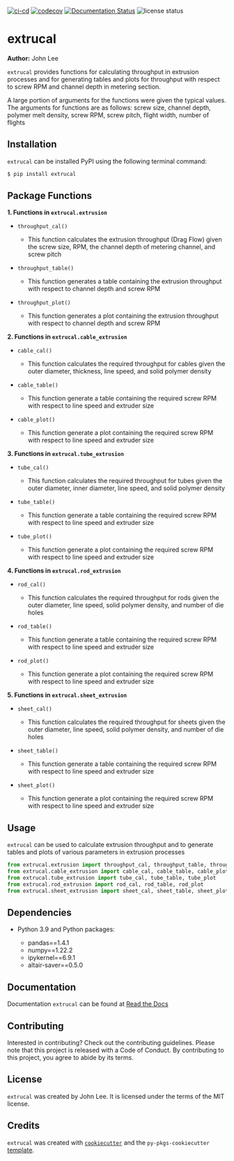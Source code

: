 [![ci-cd](https://github.com/johnwslee/extrucal/actions/workflows/ci-cd.yml/badge.svg)](https://github.com/johnwslee/extrucal/actions/workflows/ci-cd.yml)
[![codecov](https://codecov.io/gh/johnwslee/extrucal/branch/main/graph/badge.svg?token=YT37K0ESGF)](https://codecov.io/gh/johnwslee/extrucal)
[![Documentation Status](https://readthedocs.org/projects/extrucal/badge/?version=latest)](https://extrucal.readthedocs.io/en/latest/?badge=latest)
![license status](https://img.shields.io/github/license/johnwslee/extrucal)

# extrucal

**Author:** John Lee

`extrucal` provides functions for calculating throughput in extrusion processes and for generating tables and plots for throughput with respect to screw RPM and channel depth in metering section.

A large portion of arguments for the functions were given the typical values. The arguments for functions are as follows:
 screw size, channel depth, polymer melt density, screw RPM, screw pitch, flight width, number of flights

## Installation

`extrucal` can be installed PyPI using the following terminal command:

```bash
$ pip install extrucal
```

## Package Functions

**1. Functions in `extrucal.extrusion`**

- `throughput_cal()`
  - This function calculates the extrusion throughput (Drag Flow) given the screw size, RPM, the channel depth of metering channel, and screw pitch
  
- `throughput_table()`
  - This function generates a table containing the extrusion throughput with respect to channel depth and screw RPM
  
- `throughput_plot()`
  - This function generates a plot containing the extrusion throughput with respect to channel depth and screw RPM

**2. Functions in `extrucal.cable_extrusion`**

- `cable_cal()`
  - This function calculates the required throughput for cables given the outer diameter, thickness, line speed, and solid polymer density
  
- `cable_table()`
  - This function generate a table containing the required screw RPM with respect to line speed and extruder size
  
- `cable_plot()`
  - This function generate a plot containing the required screw RPM with respect to line speed and extruder size

**3. Functions in `extrucal.tube_extrusion`**

- `tube_cal()`
  - This function calculates the required throughput for tubes given the outer diameter, inner diameter, line speed, and solid polymer density
  
- `tube_table()`
  - This function generate a table containing the required screw RPM with respect to line speed and extruder size
  
- `tube_plot()`
  - This function generate a plot containing the required screw RPM with respect to line speed and extruder size

**4. Functions in `extrucal.rod_extrusion`**

- `rod_cal()`
  - This function calculates the required throughput for rods given the outer diameter, line speed, solid polymer density, and number of die holes
  
- `rod_table()`
  - This function generate a table containing the required screw RPM with respect to line speed and extruder size
  
- `rod_plot()`
  - This function generate a plot containing the required screw RPM with respect to line speed and extruder size

**5. Functions in `extrucal.sheet_extrusion`**

- `sheet_cal()`
  - This function calculates the required throughput for sheets given the outer diameter, line speed, solid polymer density, and number of die holes
  
- `sheet_table()`
  - This function generate a table containing the required screw RPM with respect to line speed and extruder size
  
- `sheet_plot()`
  - This function generate a plot containing the required screw RPM with respect to line speed and extruder size


## Usage

`extrucal` can be used to calculate extrusion throughput and to generate tables and plots of various parameters in extrusion processes

```python
from extrucal.extrusion import throughput_cal, throughput_table, throughput_plot
from extrucal.cable_extrusion import cable_cal, cable_table, cable_plot
from extrucal.tube_extrusion import tube_cal, tube_table, tube_plot
from extrucal.rod_extrusion import rod_cal, rod_table, rod_plot
from extrucal.sheet_extrusion import sheet_cal, sheet_table, sheet_plot
```

## Dependencies

-   Python 3.9 and Python packages:

    -   pandas==1.4.1
    -   numpy==1.22.2
    -   ipykernel==6.9.1
    -   altair-saver==0.5.0

## Documentation

Documentation `extrucal` can be found at [Read the Docs](https://extrucal.readthedocs.io/en/latest/index.html)

## Contributing

Interested in contributing? Check out the contributing guidelines. Please note that this project is released with a Code of Conduct. By contributing to this project, you agree to abide by its terms.

## License

`extrucal` was created by John Lee. It is licensed under the terms of the MIT license.

## Credits

`extrucal` was created with [`cookiecutter`](https://cookiecutter.readthedocs.io/en/latest/) and the `py-pkgs-cookiecutter` [template](https://github.com/py-pkgs/py-pkgs-cookiecutter).
